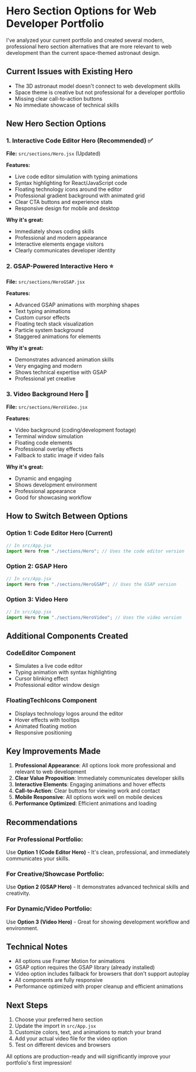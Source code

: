 # Hero Section Options for Web Developer Portfolio

I've analyzed your current portfolio and created several modern, professional hero section alternatives that are more relevant to web development than the current space-themed astronaut design.

## Current Issues with Existing Hero
- The 3D astronaut model doesn't connect to web development skills
- Space theme is creative but not professional for a developer portfolio
- Missing clear call-to-action buttons
- No immediate showcase of technical skills

## New Hero Section Options

### 1. **Interactive Code Editor Hero** (Recommended) ✅
**File:** `src/sections/Hero.jsx` (Updated)

**Features:**
- Live code editor simulation with typing animations
- Syntax highlighting for React/JavaScript code
- Floating technology icons around the editor
- Professional gradient background with animated grid
- Clear CTA buttons and experience stats
- Responsive design for mobile and desktop

**Why it's great:**
- Immediately shows coding skills
- Professional and modern appearance
- Interactive elements engage visitors
- Clearly communicates developer identity

### 2. **GSAP-Powered Interactive Hero** ⭐
**File:** `src/sections/HeroGSAP.jsx`

**Features:**
- Advanced GSAP animations with morphing shapes
- Text typing animations
- Custom cursor effects
- Floating tech stack visualization
- Particle system background
- Staggered animations for elements

**Why it's great:**
- Demonstrates advanced animation skills
- Very engaging and modern
- Shows technical expertise with GSAP
- Professional yet creative

### 3. **Video Background Hero** 🎥
**File:** `src/sections/HeroVideo.jsx`

**Features:**
- Video background (coding/development footage)
- Terminal window simulation
- Floating code elements
- Professional overlay effects
- Fallback to static image if video fails

**Why it's great:**
- Dynamic and engaging
- Shows development environment
- Professional appearance
- Good for showcasing workflow

## How to Switch Between Options

### Option 1: Code Editor Hero (Current)
```jsx
// In src/App.jsx
import Hero from "./sections/Hero"; // Uses the code editor version
```

### Option 2: GSAP Hero
```jsx
// In src/App.jsx
import Hero from "./sections/HeroGSAP"; // Uses the GSAP version
```

### Option 3: Video Hero
```jsx
// In src/App.jsx
import Hero from "./sections/HeroVideo"; // Uses the video version
```

## Additional Components Created

### CodeEditor Component
- Simulates a live code editor
- Typing animation with syntax highlighting
- Cursor blinking effect
- Professional editor window design

### FloatingTechIcons Component
- Displays technology logos around the editor
- Hover effects with tooltips
- Animated floating motion
- Responsive positioning

## Key Improvements Made

1. **Professional Appearance**: All options look more professional and relevant to web development
2. **Clear Value Proposition**: Immediately communicates developer skills
3. **Interactive Elements**: Engaging animations and hover effects
4. **Call-to-Action**: Clear buttons for viewing work and contact
5. **Mobile Responsive**: All options work well on mobile devices
6. **Performance Optimized**: Efficient animations and loading

## Recommendations

### For Professional Portfolio: 
Use **Option 1 (Code Editor Hero)** - It's clean, professional, and immediately communicates your skills.

### For Creative/Showcase Portfolio:
Use **Option 2 (GSAP Hero)** - It demonstrates advanced technical skills and creativity.

### For Dynamic/Video Portfolio:
Use **Option 3 (Video Hero)** - Great for showing development workflow and environment.

## Technical Notes

- All options use Framer Motion for animations
- GSAP option requires the GSAP library (already installed)
- Video option includes fallback for browsers that don't support autoplay
- All components are fully responsive
- Performance optimized with proper cleanup and efficient animations

## Next Steps

1. Choose your preferred hero section
2. Update the import in `src/App.jsx`
3. Customize colors, text, and animations to match your brand
4. Add your actual video file for the video option
5. Test on different devices and browsers

All options are production-ready and will significantly improve your portfolio's first impression!
